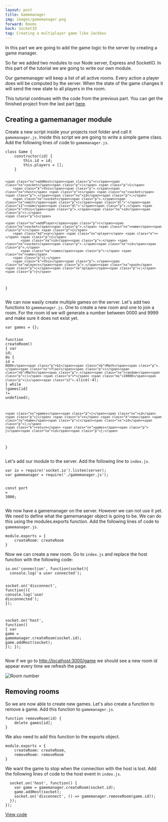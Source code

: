 ```yaml
---
layout: post
title: Gamemanager
img: images/gamemanager.png
forward: Rooms
back: SocketIO
tag: Creating a multiplayer game like Jackbox
---
```


In this part we are going to add the game logic to the server by creating a game manager.

So far we added two modules to our Node server, Express and SocketIO. In this part of the tutorial we are going to write our own module.

Our gamemanager will keep a list of all active rooms. Every action a player does will be computed by the server. When the state of the game changes it will send the new state to all players in the room.

This tutorial continues with the code from the previous part. You can get the finished project from the last part [here](https://github.com/RubenBimmel/MultiplayerGameTutorial/tree/master/03-SocketIO).

## Creating a gamemanager module

Create a new script inside your projects root folder and call it `gamemanager.js`. Inside this script we are going to write a simple game class. Add the following lines of code to `gamemanager.js`.

<div class="language-js highlighter-rouge"><div class="highlight"><pre class="highlight"><code><span class="new"><span class="kd">class</span> <span class="nx">Game</span> <span class="p">{</span>
    <span class="kd">constructor</span><span class="p">(</span><span class="nx">id</span><span class="p">)</span> <span class="p">{</span>
        <span class="k">this</span><span class="p">.</span><span class="nx">id</span> <span class="o">=</span> <span class="nx">id</span><span class="p">;</span>
        <span class="k">this</span><span class="p">.</span><span class="nx">players</span> <span class="o">=</span> <span class="p">[];</span>
    <span class="p">}</span>

    <span class="nx">addHost</span><span class="p">(</span><span class="nx">socket</span><span class="p">)</span> <span class="p">{</span>
        <span class="k">this</span><span class="p">.</span><span class="nx">host</span> <span class="o">=</span> <span class="nx">socket</span><span class="p">.</span><span class="nx">id</span><span class="p">;</span>
        <span class="nx">socket</span><span class="p">.</span><span class="nx">emit</span><span class="p">(</span><span class="dl">'</span><span class="s1">room</span><span class="dl">'</span><span class="p">,</span> <span class="k">this</span><span class="p">.</span><span class="nx">id</span><span class="p">);</span>
    <span class="p">}</span>

    <span class="nx">addPlayer</span><span class="p">(</span><span class="nx">socket</span><span class="p">,</span> <span class="nx">name</span><span class="p">)</span> <span class="p">{</span>
        <span class="kd">var</span> <span class="nx">player</span> <span class="o">=</span> <span class="p">{</span>
            <span class="na">id</span><span class="p">:</span> <span class="nx">socket</span><span class="p">.</span><span class="nx">id</span><span class="p">,</span>
            <span class="na">name</span><span class="p">:</span> <span class="nx">name</span>
        <span class="p">};</span>
        <span class="k">this</span><span class="p">.</span><span class="nx">players</span><span class="p">.</span><span class="nx">push</span> <span class="p">(</span><span class="nx">player</span><span class="p">);</span>
    <span class="p">}</span>
<span class="p">}</span></span>
</code></pre></div></div>

We can now easily create multiple games on the server. Let's add two functions to `gamemanager.js`. One to create a new room and one to join a room. For the room id we will generate a number between 0000 and 9999 and make sure it does not exist yet.

<div class="language-js highlighter-rouge"><div class="highlight"><pre class="highlight"><code><span class="new"><span class="kd">var</span> <span class="nx">games</span> <span class="o">=</span> <span class="p">{};</span>

<span class="kd">function</span> <span class="nx">createRoom</span><span class="p">()</span> <span class="p">{</span>
    <span class="kd">var</span> <span class="nx">id</span><span class="p">;</span>
    <span class="k">do</span> <span class="p">{</span> 
        <span class="nx">id</span> <span class="o">=</span> <span class="s2">`0000</span><span class="p">${</span><span class="nb">Math</span><span class="p">.</span><span class="nx">floor</span><span class="p">(</span><span class="nb">Math</span><span class="p">.</span><span class="nx">random</span><span class="p">()</span> <span class="o">*</span> <span class="mi">10000</span><span class="p">)}</span><span class="s2">`</span><span class="p">.</span><span class="nx">slice</span><span class="p">(</span><span class="o">-</span><span class="mi">4</span><span class="p">);</span>
    <span class="p">}</span> <span class="k">while</span> <span class="p">(</span><span class="nx">games</span><span class="p">[</span><span class="nx">id</span><span class="p">]</span> <span class="o">!=</span> <span class="kc">undefined</span><span class="p">);</span>
    
    <span class="nx">games</span><span class="p">[</span><span class="nx">id</span><span class="p">]</span> <span class="o">=</span> <span class="k">new</span> <span class="nx">Game</span><span class="p">(</span><span class="nx">id</span><span class="p">);</span>
    <span class="k">return</span> <span class="nx">games</span><span class="p">[</span><span class="nx">id</span><span class="p">];</span>
<span class="p">}</span></span>
</code></pre></div></div>

Let's add our module to the server. Add the following line to `index.js`.

<div class="language-js highlighter-rouge"><div class="highlight"><pre class="highlight"><code><span class="kd">var</span> <span class="nx">io</span> <span class="o">=</span> <span class="nx">require</span><span class="p">(</span><span class="dl">'</span><span class="s1">socket.io</span><span class="dl">'</span><span class="p">).</span><span class="nx">listen</span><span class="p">(</span><span class="nx">server</span><span class="p">);</span>
<span class="new"><span class="kd">var</span> <span class="nx">gamemanager</span> <span class="o">=</span> <span class="nx">require</span><span class="p">(</span><span class="dl">'</span><span class="s1">./gamemanager.js</span><span class="dl">'</span><span class="p">);</span></span>

<span class="kd">const</span> <span class="nx">port</span> <span class="o">=</span> <span class="mi">3000</span><span class="p">;</span>
</code></pre></div></div>

We now have a gamemanager on the server. However we can not use it yet. We need to define what the gamemanager object is going to be. We can do this using the modules.exports function. Add the following lines of code to `gamemanager.js`.

<div class="language-js highlighter-rouge"><div class="highlight"><pre class="highlight"><code><span class="new"><span class="nx">module</span><span class="p">.</span><span class="nx">exports</span> <span class="o">=</span> <span class="p">{</span>
    <span class="na">createRoom</span><span class="p">:</span> <span class="nx">createRoom</span>
<span class="p">}</span></span>
</code></pre></div></div>

Now we can create a new room. Go to `index.js` and replace the host function with the following code:

<div class="language-js highlighter-rouge"><div class="highlight"><pre class="highlight"><code><span class="nx">io</span><span class="p">.</span><span class="nx">on</span><span class="p">(</span><span class="dl">'</span><span class="s1">connection</span><span class="dl">'</span><span class="p">,</span> <span class="kd">function</span><span class="p">(</span><span class="nx">socket</span><span class="p">){</span>
  <span class="nx">console</span><span class="p">.</span><span class="nx">log</span><span class="p">(</span><span class="dl">'</span><span class="s1">a user connected</span><span class="dl">'</span><span class="p">);</span>

  <span class="nx">socket</span><span class="p">.</span><span class="nx">on</span><span class="p">(</span><span class="dl">'</span><span class="s1">disconnect</span><span class="dl">'</span><span class="p">,</span> <span class="kd">function</span><span class="p">(){</span>
    <span class="nx">console</span><span class="p">.</span><span class="nx">log</span><span class="p">(</span><span class="dl">'</span><span class="s1">user disconnected</span><span class="dl">'</span><span class="p">);</span>
  <span class="p">});</span>

  <span class="nx">socket</span><span class="p">.</span><span class="nx">on</span><span class="p">(</span><span class="dl">'</span><span class="s1">host</span><span class="dl">'</span><span class="p">,</span> <span class="kd">function</span><span class="p">()</span> <span class="p">{</span>
    <span class="new"><span class="kd">var</span> <span class="nx">game</span> <span class="o">=</span> <span class="nx">gamemanager</span><span class="p">.</span><span class="nx">createRoom</span><span class="p">(</span><span class="nx">socket</span><span class="p">.</span><span class="nx">id</span><span class="p">);</span>
    <span class="nx">game</span><span class="p">.</span><span class="nx">addHost</span><span class="p">(</span><span class="nx">socket</span><span class="p">);</span></span>
  <span class="p">});</span>
<span class="p">});</span>
</code></pre></div></div>

Now if we go to <a href="http://localhost:3000/game" target="_blank">http://localhost:3000/game</a> we should see a new room id appear every time we refresh the page.

![Room number]({{site.baseurl}}/images/room9548.png)

## Removing rooms

So we are now able to create new games. Let's also create a function to remove a game. Add this function to `gamemanager.js`.

<div class="language-js highlighter-rouge"><div class="highlight"><pre class="highlight"><code><span class="new"><span class="kd">function</span> <span class="nx">removeRoom</span><span class="p">(</span><span class="nx">id</span><span class="p">)</span> <span class="p">{</span>
    <span class="k">delete</span> <span class="nx">games</span><span class="p">[</span><span class="nx">id</span><span class="p">];</span>
<span class="p">}</span></span>
</code></pre></div></div>

We also need to add this function to the exports object.

<div class="language-js highlighter-rouge"><div class="highlight"><pre class="highlight"><code><span class="nx">module</span><span class="p">.</span><span class="nx">exports</span> <span class="o">=</span> <span class="p">{</span>
    <span class="na">createRoom</span><span class="p">:</span> <span class="nx">createRoom</span><span class="new"><span class="p">,</span>
    <span class="na">removeRoom</span><span class="p">:</span> <span class="nx">removeRoom</span></span>
<span class="p">}</span>
</code></pre></div></div>

We want the game to stop when the connection with the host is lost. Add the following lines of code to the host event in `index.js`.

<div class="language-js highlighter-rouge"><div class="highlight"><pre class="highlight"><code>  <span class="nx">socket</span><span class="p">.</span><span class="nx">on</span><span class="p">(</span><span class="dl">'</span><span class="s1">host</span><span class="dl">'</span><span class="p">,</span> <span class="kd">function</span><span class="p">()</span> <span class="p">{</span>
    <span class="kd">var</span> <span class="nx">game</span> <span class="o">=</span> <span class="nx">gamemanager</span><span class="p">.</span><span class="nx">createRoom</span><span class="p">(</span><span class="nx">socket</span><span class="p">.</span><span class="nx">id</span><span class="p">);</span>
    <span class="nx">game</span><span class="p">.</span><span class="nx">addHost</span><span class="p">(</span><span class="nx">socket</span><span class="p">);</span>
    <span class="new"><span class="nx">socket</span><span class="p">.</span><span class="nx">on</span><span class="p">(</span><span class="dl">'</span><span class="s1">disconnect</span><span class="dl">'</span><span class="p">,</span> <span class="p">()</span> <span class="o">=&gt;</span> <span class="nx">gamemanager</span><span class="p">.</span><span class="nx">removeRoom</span><span class="p">(</span><span class="nx">game</span><span class="p">.</span><span class="nx">id</span><span class="p">));</span></span>
  <span class="p">});</span>
<span class="p">});</span>
</code></pre></div></div>

[View code](https://github.com/RubenBimmel/MultiplayerGameTutorial/tree/master/04-Gamemanager)